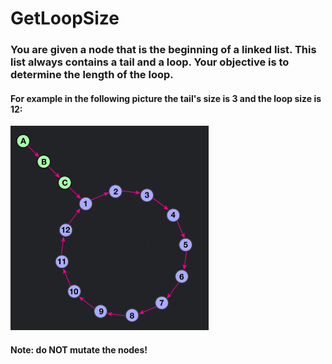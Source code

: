 ﻿# GetLoopSize

### You are given a node that is the beginning of a linked list. This list always contains a tail and a loop. Your objective is to determine the length of the loop.
#### For example in the following picture the tail's size is 3 and the loop size is 12:

![GetLoopSize.png](../../Docs/Images/GetLoopSize.png)

#### Note: do NOT mutate the nodes!
